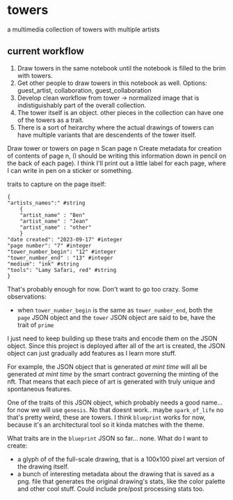 # towers
a multimedia collection of towers with multiple artists

## current workflow

1. Draw towers in the same notebook until the notebook is filled to the brim with towers.
2. Get other people to draw towers in this notebook as well. Options: guest_artist, collaboration, guest_collaboration
3. Develop clean workflow from tower -> normalized image that is indistiguishably part of the overall collection.
4. The tower itself is an object. other pieces in the collection can have one of the towers as a trait.
5. There is a sort of heirarchy where the actual drawings of towers can have multiple variants that are descendents of the tower itself.

Draw tower or towers on page n
Scan page n
Create metadata for creation of contents of page n, (I should be writing this information down in pencil on the back of each page). I think I'll print out a little label for each page, where I can write in pen on a sticker or something.

traits to capture on the page itself:

```
{
"artists_names":" #string
    {
    "artist_name" : "Ben"
    "artist_name" : "Jean"
    "artist_name" : "other"
    }
"date created": "2023-09-17" #integer
"page number": "7" #integer
"tower_number_begin": "12" #integer
"tower_number_end" : "13" #integer
"medium": "ink" #string
"tools": "Lamy Safari, red" #string
}
```

That's probably enough for now. Don't want to go too crazy.
Some observations:
- when `tower_number_begin` is the same as `tower_number_end`, both the `page` JSON object and the `tower` JSON object are said to be, have the trait of `prime`

I just need to keep building up these traits and encode them on the JSON object. Since this project is deployed after all of the art is created, the JSON object can just gradually add features as I learn more stuff.

For example, the JSON object that is generated *at mint time* will all be generated *at mint time* by the smart contract governing the minting of the nft. That means that each piece of art is generated with truly unique and spontaneous features.

One of the traits of this JSON object, which probably needs a good name... for now we will use `genesis`. No that doesnt work.. maybe `spark_of_life` no that's pretty weird, these are towers. I think `blueprint` works for now, because it's an architectural tool so it kinda matches with the theme.

What traits are in the `blueprint` JSON so far... none. What do I want to create:
- a glyph of of the full-scale drawing, that is a 100x100 pixel art version of the drawing itself.
- a bunch of interesting metadata about the drawing that is saved as a png. file that generates the original drawing's stats, like the color palette and other cool stuff. Could include pre/post processing stats too.
